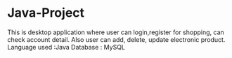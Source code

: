 # Java-Project
This is desktop application where user can login,register for
  shopping, can check account detail. Also user can add, delete,
  update electronic product.
Language used :Java
Database : MySQL
